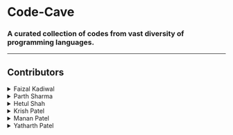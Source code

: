 # Code-Cave
<h3>A curated collection of codes from vast diversity of programming languages.</h3>
<hr>
<h2>Contributors</h2>


<details>
  <summary>
  Faizal Kadiwal
  </summary>
  <p>
  👋Hey I am Faizal Kadiwal<br>
  Full-stack developer and learner passionate about exploring new technologies and delivering quality solutions. Sharing my projects and contributions on Github.<br>
  Profile : https://github.com/faizal108
  </p>
</details>


<details>  
  <summary>
  Parth Sharma 
  </summary>
  <p>
   👋Hey I am Parth Sharma<br>
  A work oriented smartworking individual accented with the latest trends and technologies of cyber security, having an inborn passion for technology and a strong sense of responsibility.<br>
  Profile : https://github.com/hack-parthsharma
  </p>
</details>
 
<details>
  <summary>
  Hetul Shah 
  </summary>
  <p>
  Hi, I'm Hetul Shah. I have been working with Python and have experience building web applications with Django , data analysis and visualization with NumPy and Pandas, and machine learning<br>
  Profile : https://github.com/hetul05</p>
</details>

<details>
  <summary>
  Krish Patel
  </summary>
  <p>https://github.com/krishpatel2383</p>
</details>

<details>
  <summary>
  Manan Patel
  </summary>
  <p>https://github.com/manan2702</p>
</details>

<details>
  <summary>
  Yatharth Patel
  </summary>
  <p>https://github.com/yatharthnpatel1</p>
</details>
